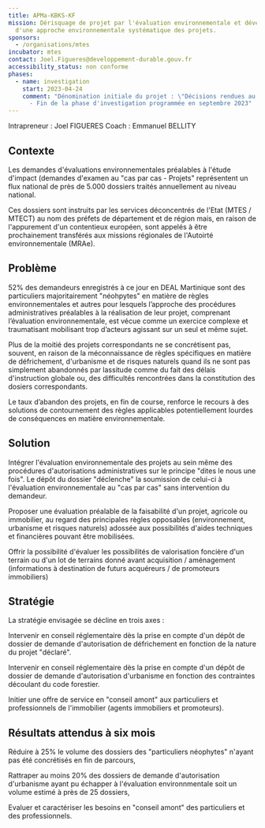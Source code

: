 ```yaml
---
title: APMa-KBKS-KF
mission: Dérisquage de projet par l'évaluation environnementale et développement
  d'une approche environnementale systématique des projets.
sponsors:
  - /organisations/mtes
incubator: mtes
contact: Joel.Figueres@developpement-durable.gouv.fr
accessibility_status: non conforme
phases:
  - name: investigation
    start: 2023-04-24
    comment: "Dénomination initiale du projet : \"Décisions rendues au cas par cas\"
      - Fin de la phase d'investigation programmée en septembre 2023"
---
```

Intrapreneur : Joel FIGUERES                                                                                           Coach : Emmanuel BELLITY 

## Contexte

Les demandes d'évaluations environnementales préalables à l'étude d'impact (demandes d'examen au "cas par cas - Projets" représentent un flux national de près de 5.000 dossiers traités annuellement au niveau national.

Ces dossiers sont instruits par les services déconcentrés de l'Etat (MTES / MTECT) au nom des préfets de département et de région mais, en raison de l'appurement d'un contentieux européen, sont appelés à être prochainement transférés aux missions régionales de l'Autoirté environnementale (MRAe).

## Problème

52% des demandeurs enregistrés à ce jour en DEAL Martinique sont des particuliers majoritairement "néohpytes" en matière de règles environnementales et autres pour lesquels  l’approche des procédures administratives préalables  à la réalisation de leur projet, comprenant l’évaluation environnementale, est vécue comme un exercice complexe et traumatisant mobilisant trop d’acteurs agissant sur un seul et même sujet.

Plus de la moitié des projets correspondants ne se concrétisent pas, souvent, en raison de la méconnaissance de règles spécifiques en matière de défrichement, d'urbanisme et de risques naturels quand ils ne sont pas simplement abandonnés par lassitude comme du fait des délais d'instruction globale ou, des difficultés rencontrées dans la constitution des dosiers correspondants.

Le taux d’abandon des projets, en fin de course, renforce le recours à des solutions de contournement des règles applicables potentiellement lourdes de conséquences en matière environnementale.

## Solution

Intégrer l'évaluation environnementale des projets au sein même des procédures d'autorisations administratives sur le principe "dites le nous une fois". Le dépôt du dossier "déclenche" la soumission de celui-ci à l'évaluation environnementale au "cas par cas" sans intervention du demandeur.

Proposer une évaluation préalable de la faisabilité d'un projet, agricole  ou immobilier, au regard des principales règles opposables (environnement, urbanisme et risques naturels) adossée aux possibilités d'aides techniques et financières pouvant être mobilisées.

Offrir la possibilité d'évaluer les possibilités de valorisation foncière d'un terrain ou d'un lot de terrains donné avant acquisition / aménagement (informations à destination de futurs acquéreurs / de promoteurs immobiliers)

## Stratégie

La stratégie envisagée se décline en trois axes :

Intervenir en conseil réglementaire dès la prise en compte d'un dépôt de dossier de demande d'autorisation de défrichement en fonction de la nature du projet "déclaré".

Intervenir en conseil réglementaire dès la prise en compte d'un dépôt de dossier de demande d'autorisation d'urbanisme en fonction des contraintes découlant du code forestier.

Initier une offre de service en "conseil amont" aux particuliers et professionnels de l'immobilier (agents immobiliers et promoteurs).

## Résultats attendus à six mois

Réduire à 25% le volume des dossiers des "particuliers néophytes" n'ayant pas été concrétisés en fin de parcours,

Rattraper au moins 20% des dossiers de demande d'autorisation d'urbanisme ayant pu échapper à l'évaluation environnmentale soit un volume estimé à près de 25 dossiers,

Evaluer et caractériser les besoins en "conseil amont" des particuliers et des professionnels.